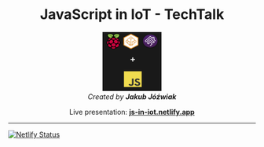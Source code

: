 <h1 align="center">JavaScript in IoT - TechTalk</h1>

<p align="center">
    <a href="https://github.com/Jozwiaczek/js-in-iot">
        <img src="./readme-logo.png" alt="js in iot logo" width="120px" height="120px"/>
    </a>
    <br>
    <i>Created by <b>Jakub Jóźwiak</b></i>
</p>

<p align="center">
    Live presentation:
    <a href="https://js-in-iot.netlify.app/"><strong>js-in-iot.netlify.app</strong></a>
</p>

<hr>

[![Netlify Status](https://api.netlify.com/api/v1/badges/426cfdcb-e5e4-4067-97f2-c6106bde9195/deploy-status)](https://app.netlify.com/sites/smart-gate/deploys)
